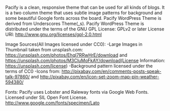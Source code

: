 Pacify is a clean, responsive theme that can be used for all kinds of blogs. It is a two column theme that uses subtle image patterns for background and some beautiful Google fonts across the board. 
Pacify WordPress Theme is derived from Underscores Theme(_s).
Pacify WordPress Theme is distributed under the terms of the GNU GPL
License: GPLv2 or later
License URI: http://www.gnu.org/licenses/gpl-2.0.html

Image Sources(All Images licensed under CC0): 
-Large Images in Thumbnail taken from unsplash.com: https://unsplash.com/photos/EhqI7RRwHrE/download and https://unsplash.com/photos/M3CIuMoFkAY/download(License Information: https://unsplash.com/license)
-Background pattern licensed under the terms of CC0
-Icons from: http://pixabay.com/en/comments-posts-speak-talk-97860/ and http://pixabay.com/en/icon-set-zoom-map-pin-weather-594380/

Fonts:
Pacify uses Lobster and Raleway fonts via Google Web Fonts. Licensed under SIL Open Font License. http://www.google.com/fonts/specimen/Lato 

